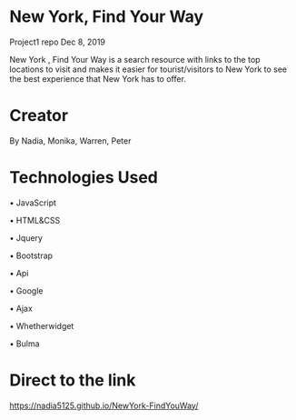 # New York, Find Your Way

Project1 repo Dec 8, 2019

New York , Find Your Way is a search resource with links to the top locations to visit and makes it easier for tourist/visitors to New York to see the best experience that New York has to offer.

# Creator 

By Nadia, Monika, Warren, Peter


# Technologies Used

•	JavaScript

•	HTML&CSS

•	Jquery

•	Bootstrap 

•	Api

•	Google

•	Ajax

•	Whetherwidget

•	Bulma


# Direct to the link 
https://nadia5125.github.io/NewYork-FindYouWay/



